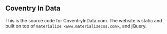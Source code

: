 Coventry In Data
----------------

This is the source code for CoventryInData.com. The website is
static and built on top of `materialize <www.materializecss.com>`_
and jQuery.
